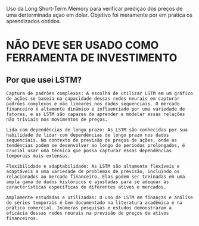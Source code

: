 Uso da Long Short-Term Memory para verificar prediçao dos preços de uma derterminada açao em dolar. Objetivo foi meramente por em pratica os aprendizados obtidos. 

# NÃO DEVE SER USADO COMO FERRAMENTA DE INVESTIMENTO 

## Por que usei LSTM?

    Captura de padrões complexos: A escolha de utilizar LSTM em um gráfico de ações se baseia na capacidade dessas redes neurais em capturar padrões complexos e não lineares nos dados sequenciais. O mercado financeiro é altamente dinâmico e influenciado por uma variedade de fatores, e as LSTM são capazes de aprender e modelar essas relações não triviais nos movimentos de preços.

    Lida com dependências de longo prazo: As LSTM são conhecidas por sua habilidade de lidar com dependências de longo prazo nos dados sequenciais. No contexto de previsão de preços de ações, onde as tendências podem se desenvolver ao longo de períodos prolongados, é crucial usar uma técnica que possa capturar essas dependências temporais mais extensas.

    Flexibilidade e adaptabilidade: As LSTM são altamente flexíveis e adaptáveis a uma variedade de problemas de previsão, incluindo os relacionados ao mercado financeiro. Elas podem ser treinadas em uma ampla gama de dados históricos e ajustadas para se adequar às características específicas de diferentes ativos e mercados.

    Amplamente estudadas e utilizadas: O uso de LSTM em finanças e análise de séries temporais é bem documentado na literatura acadêmica e na prática comercial. Inúmeras pesquisas e estudos demonstraram a eficácia dessas redes neurais na previsão de preços de ativos financeiros.
